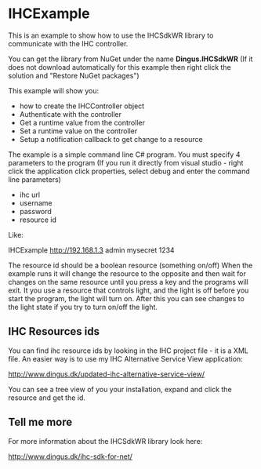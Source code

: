 # IHCExample

This is an example to show how to use the IHCSdkWR library to communicate with the IHC controller.

You can get the library from NuGet under the name **Dingus.IHCSdkWR**
(If it does not download automatically for this example then right click the solution and "Restore NuGet packages")

This example will show you:

* how to create the IHCController object
* Authenticate with the controller
* Get a runtime value from the controller
* Set a runtime value on the controller
* Setup a notification callback to get change to a resource

The example is a simple command line C# program. 
You must specify 4 parameters to the program 
(If you run it directly from visual studio - right click the application click properties, 
select debug and enter the command line parameters)

* ihc url 
* username
* password
* resource id

Like:

IHCExample http://192.168.1.3 admin mysecret 1234

The resource id should be a boolean resource (something on/off)
When the example runs it will change the resource to the opposite and then wait for changes on the same resource until you press a key and the programs will exit.
It you use a resource that controls light, and the light is off before you start the program, the light will turn on. 
After this you can see changes to the light state if you try to turn on/off the light.

## IHC Resources ids

You can find ihc resource ids by looking in the IHC project file - it is a XML file.
An easier way is to use my IHC Alternative Service View application:

http://www.dingus.dk/updated-ihc-alternative-service-view/

You can see a tree view of you your installation, expand and click the resource and get the id. 

## Tell me more

For more information about the IHCSdkWR library look here:

http://www.dingus.dk/ihc-sdk-for-net/

